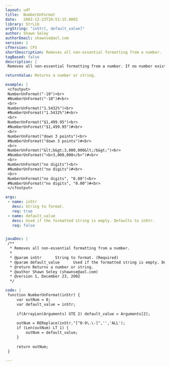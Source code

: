 ```yaml
---
layout: udf
title:  NumberUnFormat
date:   2002-12-23T20:51:15.000Z
library: StrLib
argString: "inStr[, default_value]"
author: Shawn Seley
authorEmail: shawnse@aol.com
version: 1
cfVersion: CF5
shortDescription: Removes all non-essential formatting from a number.
tagBased: false
description: |
 Removes all non-essential formatting from a number. If no number exists then returns the raw string, or (if specified) the optional default value. Similar to Mark Andrachek's GetNumbers, but preserves minus signs and always keeps the decimal places, and provides exceptions for entirely non-numeric strings. (Note: numbers in scientific notation will not work with this function.)

returnValue: Returns a number or string.

example: |
 <cfoutput>
 NumberUnFormat("-10")<br>
 #NumberUnFormat("-10")#<br>
 <br>
 NumberUnFormat("1.5432%")<br>
 #NumberUnFormat("1.5432%")#<br>
 <br>
 NumberUnFormat("$1,499.95")<br>
 #NumberUnFormat("$1,499.95")#<br>
 <br>
 NumberUnFormat("down 3 points")<br>
 #NumberUnFormat("down 3 points")#<br>
 <br>
 NumberUnFormat("&lt;b&gt;3,000,000&lt;/b&gt;")<br>
 #NumberUnFormat("<b>3,000,000</b>")#<br>
 <br>
 NumberUnFormat("no digits")<br>
 #NumberUnFormat("no digits")#<br>
 <br>
 NumberUnFormat("no digits", "0.00")<br>
 #NumberUnFormat("no digits", "0.00")#<br>
 </cfoutput>

args:
 - name: inStr
   desc: String to format.
   req: true
 - name: default_value
   desc: Used if the formatted string is empty. Defaults to inStr.
   req: false


javaDoc: |
 /**
  * Removes all non-essential formatting from a number.
  * 
  * @param inStr      String to format. (Required)
  * @param default_value      Used if the formatted string is empty. Defaults to inStr. (Optional)
  * @return Returns a number or string. 
  * @author Shawn Seley (shawnse@aol.com) 
  * @version 1, December 23, 2002 
  */

code: |
 function NumberUnFormat(inStr) {
     var outNum = 0;
     var default_value = inStr;
 
     if(ArrayLen(Arguments) GTE 2) default_value = Arguments[2];
 
     outNum = REReplace(inStr,"[^0-9\.\-]",'','ALL');
     if (Len(outNum) LT 1) {
         outNum = default_value;
     }
 
     return outNum;
 }

---
```


